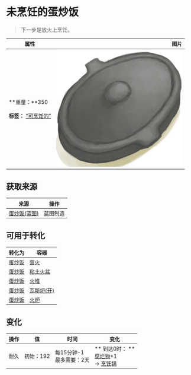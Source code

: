 # 未烹饪的蛋炒饭  
> 下一步是放火上烹饪。  
  
  属性  |   图片   
 ----  |  ----:   
 **重量：**350<br><br>**标签：**	[“可烹饪的”](tag_Cookable.md)  |  ![](Sprite/CookingPotClosed.png)   
  
## 获取来源  
来源  |  操作  
----  |  ----  
[蛋炒饭(蓝图)](Bp_EggFriedRice.md)  |  蓝图制造  
## 可用于转化  
转化为  |  容器  
----  |  ----  
[蛋炒饭](EggFriedRice.md)  |  [营火](Campfire.md)  
[蛋炒饭](EggFriedRice.md)  |  [粘土火盆](ClayFirePit.md)  
[蛋炒饭](EggFriedRice.md)  |  [火堆](Fire.md)  
[蛋炒饭](EggFriedRice.md)  |  [瓦斯炉(开)](GasCookerOn.md)  
[蛋炒饭](EggFriedRice.md)  |  [火炉](Stove.md)  
## 变化   
操作  |  值  |  时间  |  变化  
----  |  ----  |  ----  |  ----  
耐久  |  初始：192  |  每15分钟-1<br>最多需要：2天  |  ** 到达0时： **<br>[腐烂物](RottenRemains.md)+1 <br>→ [烹饪锅](CookingPot.md)  
